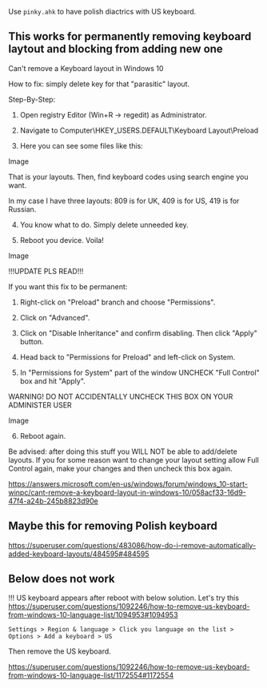 Use `pinky.ahk` to have polish diactrics with US keyboard.

## This works for permanently removing keyboard laytout and blocking from adding new one

Can't remove a Keyboard layout in Windows 10

How to fix: simply delete key for that "parasitic" layout.

Step-By-Step:

1) Open registry Editor (Win+R -> regedit) as Administrator.

2) Navigate to Computer\HKEY_USERS\.DEFAULT\Keyboard Layout\Preload

3) Here you can see some files like this:

 Image

That is your layouts. Then, find keyboard codes using search engine you want.

In my case I have three layouts: 809 is for UK, 409 is for US, 419 is for Russian.

4) You know what to do. Simply delete unneeded key. 

5) Reboot you device. Voila!

Image

!!!UPDATE PLS READ!!!

If you want this fix to be permanent:

1) Right-click on "Preload" branch and choose "Permissions".

2) Click on "Advanced".

3) Click on "Disable Inheritance" and confirm disabling. Then click "Apply" button.

4) Head back to "Permissions for Preload" and left-click on System.

5) In "Permissions for System" part of the window UNCHECK "Full Control" box and hit "Apply".

WARNING! DO NOT ACCIDENTALLY UNCHECK THIS BOX ON YOUR ADMINISTER USER

Image

6) Reboot again. 

Be advised: after doing this stuff you WILL NOT be able to add/delete layouts. If you for some reason want to change your layout setting allow Full Control again, make your changes and then uncheck this box again.

https://answers.microsoft.com/en-us/windows/forum/windows_10-start-winpc/cant-remove-a-keyboard-layout-in-windows-10/058acf33-16d9-47f4-a24b-245b8823d90e

## Maybe this for removing Polish keyboard

https://superuser.com/questions/483086/how-do-i-remove-automatically-added-keyboard-layouts/484595#484595

## Below does not work

!!! US keyboard appears after reboot with below solution. Let's try this https://superuser.com/questions/1092246/how-to-remove-us-keyboard-from-windows-10-language-list/1094953#1094953

`Settings > Region & language > Click you language on the list > Options > Add a keyboard > US`

Then remove the US keyboard.

https://superuser.com/questions/1092246/how-to-remove-us-keyboard-from-windows-10-language-list/1172554#1172554
